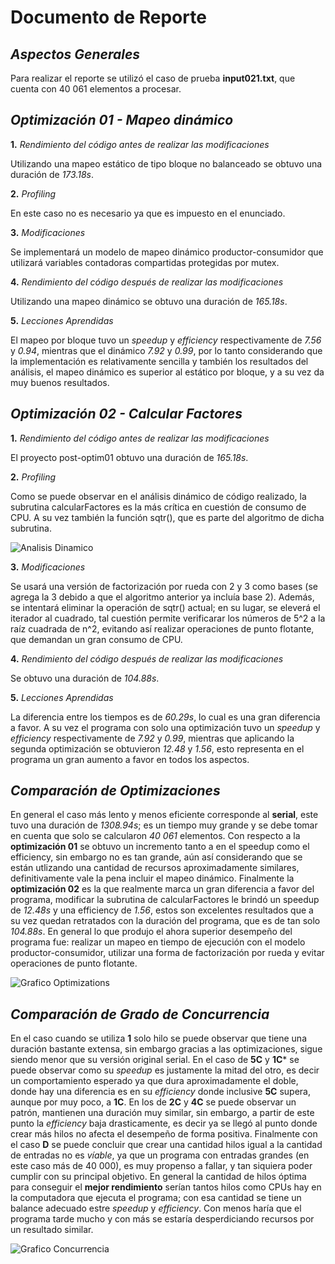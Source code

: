 # Documento de Reporte
## _Aspectos Generales_
Para realizar el reporte se utilizó el caso de prueba **input021.txt**, que cuenta con 40 061 elementos a procesar.

## _Optimización 01 - Mapeo dinámico_

**1.** _Rendimiento del código antes de realizar las modificaciones_

Utilizando una mapeo estático de tipo bloque no balanceado se obtuvo una duración de _173.18s_.

**2.** _Profiling_

En este caso no es necesario ya que es impuesto en el enunciado.

**3.** _Modificaciones_

Se implementará un modelo de mapeo dinámico productor-consumidor que utilizará variables contadoras compartidas protegidas por mutex.

**4.** _Rendimiento del código después de realizar las modificaciones_

Utilizando una mapeo dinámico se obtuvo una duración de _165.18s_.

**5.** _Lecciones Aprendidas_

 El mapeo por bloque tuvo un *speedup* y _efficiency_ respectivamente de _7.56_ y _0.94_, mientras que el dinámico _7.92_ y _0.99_, por lo tanto considerando que la implementación es relativamente sencilla y también los resultados del análisis, el mapeo dinámico es superior al estático por bloque, y a su vez da muy buenos resultados.

 ## _Optimización 02 - Calcular Factores_

**1.** _Rendimiento del código antes de realizar las modificaciones_

El proyecto post-optim01 obtuvo una duración de _165.18s_.

**2.** _Profiling_

Como se puede observar en el análisis dinámico de código realizado, la subrutina calcularFactores es la más crítica en cuestión de consumo de CPU. A su vez también la función sqtr(), que es parte del algoritmo de dicha subrutina.

![Analisis Dinamico](https://github.com/JosueRR/ppc21b-04-josue_retana/blob/master/Tareas/Tarea03/primefact_optimization/report/analisis_dinamico.png)

**3.** _Modificaciones_

Se usará una versión de factorización por rueda con 2 y 3 como bases (se agrega la 3 debido a que el algoritmo anterior ya incluía base 2). Además, se intentará eliminar la operación de sqtr() actual; en su lugar, se eleverá el iterador al cuadrado, tal cuestión permite verificarar los números de 5^2 a la raíz cuadrada de n^2, evitando así realizar operaciones de punto flotante, que demandan un gran consumo de CPU.

**4.** _Rendimiento del código después de realizar las modificaciones_

Se obtuvo una duración de _104.88s_.

**5.** _Lecciones Aprendidas_

La diferencia entre los tiempos es de _60.29s_, lo cual es una gran diferencia a favor. A su vez el programa con solo una optimización tuvo un *speedup* y _efficiency_ respectivamente de _7.92_ y _0.99_, mientras que aplicando la segunda optimización se obtuvieron _12.48_ y _1.56_, esto representa en el programa un gran aumento a favor en todos los aspectos.

## _Comparación de Optimizaciones_

En general el caso más lento y menos eficiente corresponde al **serial**, este tuvo una duración de _1308.94s_; es un tiempo muy grande y se debe tomar en cuenta que solo se calcularon _40 061_ elementos. Con respecto a la **optimización 01** se obtuvo un incremento tanto a en el speedup como el efficiency, sin embargo no es tan grande, aún así considerando que se están utlizando una cantidad de recursos aproximadamente similares, definitivamente vale la pena incluir el mapeo dinámico. Finalmente la **optimización 02** es la que realmente marca un gran diferencia a favor del programa, modificar la subrutina de calcularFactores le brindó un speedup de _12.48s_ y una efficiency de _1.56_, estos son excelentes resultados que a su vez quedan retratados con la duración del programa, que es de tan solo _104.88s_. En general lo que produjo el ahora superior desempeño del programa fue: realizar un mapeo en tiempo de ejecución con el modelo productor-consumidor, utilizar una forma de factorización por rueda y evitar operaciones de punto flotante.

![Grafico Optimizations](https://github.com/JosueRR/ppc21b-04-josue_retana/blob/master/Tareas/Tarea03/primefact_optimization/report/grafico_optimization.png)

## _Comparación de Grado de Concurrencia_

En el caso cuando se utiliza **1** solo hilo se puede observar que tiene una duración bastante extensa, sin embargo gracias a las optimizaciones, sigue siendo menor que su versión original serial. En el caso de **5C** y **1C*** se puede observar como su *speedup* es justamente la mitad del otro, es decir un comportamiento esperado ya que dura aproximadamente el doble, donde hay una diferencia es en su _efficiency_ donde inclusive **5C** supera, aunque por muy poco, a **1C**. En los de **2C** y **4C** se puede observar un patrón, mantienen una duración muy similar, sin embargo, a partir de este punto la _efficiency_ baja drasticamente, es decir ya se llegó al punto donde crear más hilos no afecta el desempeño de forma positiva. Finalmente con el caso **D** se puede concluir que crear una cantidad hilos igual a la cantidad de entradas no es _víable_, ya que un programa con entradas grandes (en este caso más de 40 000), es muy propenso a fallar, y tan siquiera poder cumplir con su principal objetivo. En general la cantidad de hilos óptima para conseguir el **mejor rendimiento** serían tantos hilos como CPUs hay en la computadora que ejecuta el programa; con esa cantidad se tiene un balance adecuado estre _speedup_ y _efficiency_. Con menos haría que el programa tarde mucho y con más se estaría desperdiciando recursos por un resultado similar.

![Grafico Concurrencia](https://github.com/JosueRR/ppc21b-04-josue_retana/blob/master/Tareas/Tarea03/primefact_optimization/report/grafico_concurrency_level.jpeg)